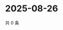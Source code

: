 # 2025-08-26

共 0 条

<!-- BEGIN ZHIHUQUESTIONS -->
<!-- 最后更新时间 Tue Aug 26 2025 10:27:12 GMT+0800 (China Standard Time) -->

<!-- END ZHIHUQUESTIONS -->
